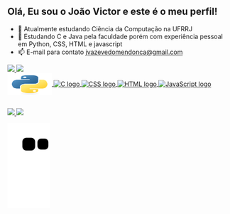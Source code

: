 ## Olá, Eu sou o João Victor e este é o meu perfil!
- 🔭 Atualmente estudando Ciência da Computação na UFRRJ
- 🌱 Estudando C e  Java pela faculdade porém com experiência pessoal em Python, CSS, HTML e javascript
- 📫 E-mail para contato jvazevedomendonca@gmail.com
<div>
  <a href="https://github.com/JoaoVictorAZ">
  <img height="180em" src="https://github-readme-stats.vercel.app/api?username=JoaoVictorAZ&show_icons=true&theme=github_dark&include_all_commits=true&count_private=true"/>
  <img height="180em" src="https://github-readme-stats.vercel.app/api/top-langs/?username=JoaoVictorAZ&layout=compact&langs_count=16&theme=github_dark"/>
</div>
  
<div style="display: inline_block">
  <img align="center" alt="Python logo" height="50" width="100" src="https://raw.githubusercontent.com/devicons/devicon/master/icons/python/python-original.svg">
  <img align="center" alt="C logo" height="50" width="100" src="https://cdn.jsdelivr.net/gh/devicons/devicon/icons/c/c-plain.svg" />
  <img align="center" alt="CSS logo" height="50" width="100" src="https://upload.wikimedia.org/wikipedia/commons/6/62/CSS3_logo.svg"/>
  <img align="center" alt="HTML logo" height="50" width="100" src="[https://upload.wikimedia.org/wikipedia/commons/6/61/HTML5_logo_and_wordmark.svg](https://cdn-icons-png.flaticon.com/512/1051/1051277.png?w=826)"/>
  <img align="center" alt="JavaScript logo" height"50" width="100" src="https://marcas-logos.net/wp-content/uploads/2020/11/JavaScript-logo.png"/>
</div>
  
  ##
  
 <div>
  <a href = "mailto:jvazevedomendonca@gmail.com">
     <img src="https://img.shields.io/badge/-Gmail-%23333?style=for-the-badge&logo=gmail&logoColor=red" target="_blank">
  </a>
 <a href="https://www.linkedin.com/in/jo%C3%A3ovictorazevedomendon%C3%A7a/" target="_blank">
    <img src="https://img.shields.io/badge/-LinkedIn-%230077B5?style=for-the-badge&logo=linkedin&logoColor=darkblue" target="_blank">
 </a> 
 
  ![Snake animation](https://github.com/JoaoVictorAZ/JoaoVictorAZ/blob/output/github-contribution-grid-snake.svg)
 
</div>

  
  
  
